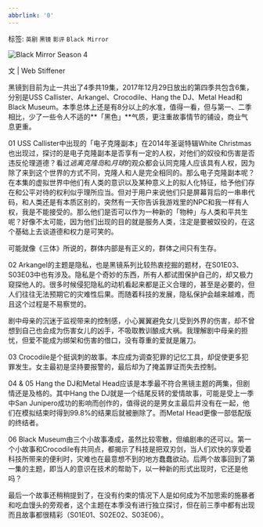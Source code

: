 ```yaml
---
abbrlink: '0'
---
```

标签: `英剧` `黑镜` `影评` `Black Mirror`

![Black Mirror Season 4](http://upload-images.jianshu.io/upload_images/6613055-ced7b2c03bff75e3.jpg?imageMogr2/auto-orient/strip%7CimageView2/2/w/1240)


文 | Web Stiffener

黑镜到目前为止一共出了4季共19集，2017年12月29日放出的第四季共包含6集，分别是USS Callister、Arkangel、Crocodile、Hang the DJ、Metal Head和Black Museum。本季总体上还是有8分以上的水准，值得一看，但与第一、二季相比，少了一些令人不适的**「黑色」**气质，更注重故事情节的铺设，商业气息更重。

01
USS Callister中出现的「电子克隆副本」在2014年圣诞特辑White Christmas也出现过，探讨的是电子克隆副本是否享有一定的人权，对他们的奴役和伤害是否违反伦理道德？看过*逃离克隆岛*和*月球*的观众都会认同克隆人应该具有人权，因为除了来到这个世界的方式不同，克隆人和人是完全相同的。那么电子克隆副本呢？在本集的虚拟世界中他们有人类的意识以及某种意义上的拟人化特征，给予他们存在和公平对待的权利似乎理所应当。但对于用户来说他们只是屏幕背后的一串串代码，和人类还是有本质区别的，突然有一天你告诉我游戏里的NPC和我一样有人权，我是不能接受的。那么他们是否可以作为一种新的「物种」与人类和平共生呢？好像不太可能，因为他们出现的目的就是服务人类，注定是要被奴役的，在这个基础上去谈道德和权力是可笑的。

可能就像《三体》所说的，群体内部是有正义的，群体之间只有生存。

02
Arkangel的主题是隐私，也是黑镜系列比较热衷挖掘的题材，在S01E03、S03E03中也有涉及。隐私是个奇妙的东西，所有人都试图保护自己的，却又极力窥探他人的。很多时候侵犯隐私的动机看起来都是正义合理的，甚至是必要的，但人们往往无法预期它的灾难性后果。而随着科技的发展，隐私保护会越来越难，而且这个过程是不易察觉的。

剧中母亲的沉迷于监视带来的控制感，小心翼翼避免女儿受到外界的伤害，却不曾想到自己也会成为伤害女儿的凶手，不吸取教训酿成大祸。我理解剧中母亲的担忧，但爱不能成为绑架和伤害的借口，没有尊重的爱就是屠刀。

03
Crocodile是个挺讽刺的故事。本应成为调查犯罪的记忆工具，却促使更多犯罪发生。女主最初是坚持要报警的，最后却为了掩盖罪证而失去控制。

04 & 05
Hang the DJ和Metal Head应该是本季最不符合黑镜主题的两集，但剧情还是及格的。其中Hang the DJ就是一个结尾反转的爱情故事，可能是受上一季中San Junipero成功的影响而创作的，值得说的是男女主最后并没有在一起，他们在模拟结束时得到99.8%的结果后就被删除了。而Metal Head更像一部低配版的终结者。

06
Black Museum由三个小故事凑成，虽然比较零散，但编剧串的还可以。第一个小故事和Crocodile有共同点，都揭示了科技是把双刃剑，当人们欢快的享受着科技所带来的便利时，灾难也在最意想不到的地方蠢蠢欲动。后两个故事回到了第一集的主题，即当人的意识在技术的帮助下，以一种新的形式出现时，它还是他吗？

最后一个故事还稍稍提到了，在没有约束的情况下人是如何成为不加思索的施暴者和吃血馒头的旁观者，这个主题在本季没有进行独立探讨，但在前三季中都有出现而且故事都很精彩（S01E01、S02E02、S03E06）。
